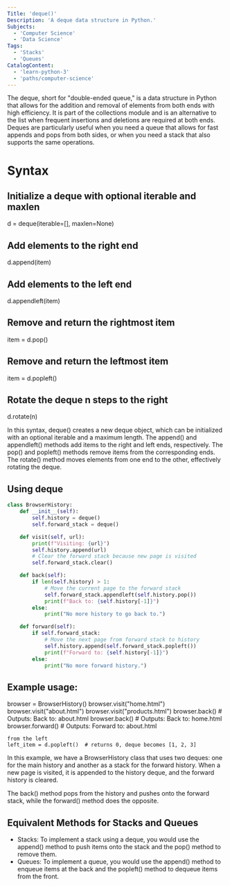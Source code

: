 ```yaml
---
Title: 'deque()'
Description: 'A deque data structure in Python.'
Subjects:
  - 'Computer Science'
  - 'Data Science'
Tags:
  - 'Stacks'
  - 'Queues'
CatalogContent:
  - 'learn-python-3'
  - 'paths/computer-science'
---
```


The deque, short for "double-ended queue," is a data structure in Python that allows for the addition and removal of elements from both ends with high efficiency. It is part of the collections module and is an alternative to the list when frequent insertions and deletions are required at both ends. Deques are particularly useful when you need a queue that allows for fast appends and pops from both sides, or when you need a stack that also supports the same operations.

# Syntax

## Initialize a deque with optional iterable and maxlen
d = deque(iterable=[], maxlen=None)

## Add elements to the right end
d.append(item)

## Add elements to the left end
d.appendleft(item)

## Remove and return the rightmost item
item = d.pop()

## Remove and return the leftmost item
item = d.popleft()

## Rotate the deque n steps to the right
d.rotate(n)

In this syntax, deque() creates a new deque object, which can be initialized with an optional iterable and a maximum length. The append() and appendleft() methods add items to the right and left ends, respectively. 
The pop() and popleft() methods remove items from the corresponding ends. The rotate() method moves elements from one end to the other, effectively rotating the deque.

## Using deque

```py
class BrowserHistory:
    def __init__(self):
        self.history = deque()
        self.forward_stack = deque()

    def visit(self, url):
        print(f"Visiting: {url}")
        self.history.append(url)
        # Clear the forward stack because new page is visited
        self.forward_stack.clear()

    def back(self):
        if len(self.history) > 1:
            # Move the current page to the forward stack
            self.forward_stack.appendleft(self.history.pop())
            print(f"Back to: {self.history[-1]}")
        else:
            print("No more history to go back to.")

    def forward(self):
        if self.forward_stack:
            # Move the next page from forward stack to history
            self.history.append(self.forward_stack.popleft())
            print(f"Forward to: {self.history[-1]}")
        else:
            print("No more forward history.")
```

## Example usage:
browser = BrowserHistory()
browser.visit("home.html")
browser.visit("about.html")
browser.visit("products.html")
browser.back()    # Outputs: Back to: about.html
browser.back()    # Outputs: Back to: home.html
browser.forward() # Outputs: Forward to: about.html

```Popping
from the left
left_item = d.popleft()  # returns 0, deque becomes [1, 2, 3]
```

In this example, we have a BrowserHistory class that uses two deques: one for the main history and another as a stack for the forward history. When a new page is visited, it is appended to the history deque, and the forward history is cleared.

The back() method pops from the history and pushes onto the forward stack, while the forward() method does the opposite.


## Equivalent Methods for Stacks and Queues

* Stacks: To implement a stack using a deque, you would use the append() method to push items onto the stack and the pop() method to remove them.
* Queues: To implement a queue, you would use the append() method to enqueue items at the back and the popleft() method to dequeue items from the front.

